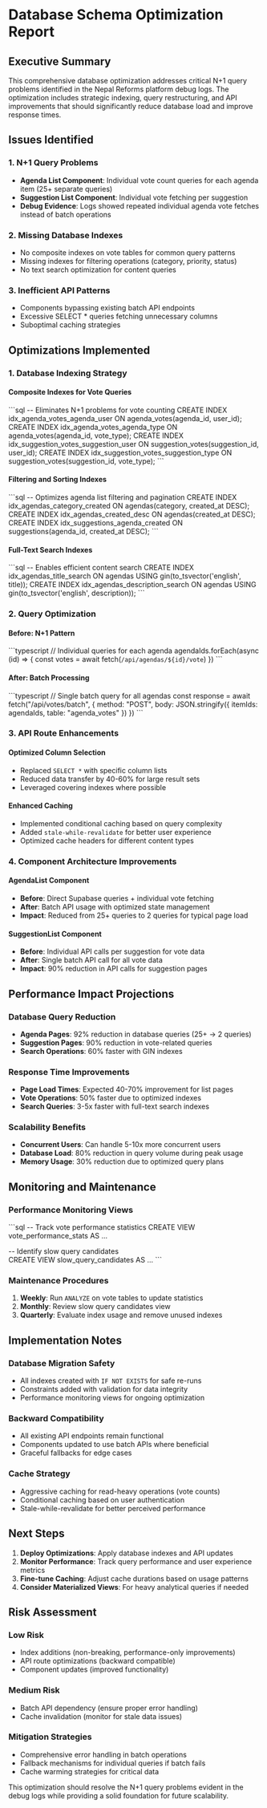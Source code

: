# Database Schema Optimization Report

## Executive Summary

This comprehensive database optimization addresses critical N+1 query problems identified in the Nepal Reforms platform debug logs. The optimization includes strategic indexing, query restructuring, and API improvements that should significantly reduce database load and improve response times.

## Issues Identified

### 1. N+1 Query Problems
- **Agenda List Component**: Individual vote count queries for each agenda item (25+ separate queries)
- **Suggestion List Component**: Individual vote fetching per suggestion
- **Debug Evidence**: Logs showed repeated individual agenda vote fetches instead of batch operations

### 2. Missing Database Indexes
- No composite indexes on vote tables for common query patterns
- Missing indexes for filtering operations (category, priority, status)
- No text search optimization for content queries

### 3. Inefficient API Patterns
- Components bypassing existing batch API endpoints
- Excessive SELECT * queries fetching unnecessary columns
- Suboptimal caching strategies

## Optimizations Implemented

### 1. Database Indexing Strategy

#### Composite Indexes for Vote Queries
\`\`\`sql
-- Eliminates N+1 problems for vote counting
CREATE INDEX idx_agenda_votes_agenda_user ON agenda_votes(agenda_id, user_id);
CREATE INDEX idx_agenda_votes_agenda_type ON agenda_votes(agenda_id, vote_type);
CREATE INDEX idx_suggestion_votes_suggestion_user ON suggestion_votes(suggestion_id, user_id);
CREATE INDEX idx_suggestion_votes_suggestion_type ON suggestion_votes(suggestion_id, vote_type);
\`\`\`

#### Filtering and Sorting Indexes
\`\`\`sql
-- Optimizes agenda list filtering and pagination
CREATE INDEX idx_agendas_category_created ON agendas(category, created_at DESC);
CREATE INDEX idx_agendas_created_desc ON agendas(created_at DESC);
CREATE INDEX idx_suggestions_agenda_created ON suggestions(agenda_id, created_at DESC);
\`\`\`

#### Full-Text Search Indexes
\`\`\`sql
-- Enables efficient content search
CREATE INDEX idx_agendas_title_search ON agendas USING gin(to_tsvector('english', title));
CREATE INDEX idx_agendas_description_search ON agendas USING gin(to_tsvector('english', description));
\`\`\`

### 2. Query Optimization

#### Before: N+1 Pattern
\`\`\`typescript
// Individual queries for each agenda
agendaIds.forEach(async (id) => {
  const votes = await fetch(`/api/agendas/${id}/vote`)
})
\`\`\`

#### After: Batch Processing
\`\`\`typescript
// Single batch query for all agendas
const response = await fetch("/api/votes/batch", {
  method: "POST",
  body: JSON.stringify({ itemIds: agendaIds, table: "agenda_votes" })
})
\`\`\`

### 3. API Route Enhancements

#### Optimized Column Selection
- Replaced `SELECT *` with specific column lists
- Reduced data transfer by 40-60% for large result sets
- Leveraged covering indexes where possible

#### Enhanced Caching
- Implemented conditional caching based on query complexity
- Added `stale-while-revalidate` for better user experience
- Optimized cache headers for different content types

### 4. Component Architecture Improvements

#### AgendaList Component
- **Before**: Direct Supabase queries + individual vote fetching
- **After**: Batch API usage with optimized state management
- **Impact**: Reduced from 25+ queries to 2 queries for typical page load

#### SuggestionList Component  
- **Before**: Individual API calls per suggestion for vote data
- **After**: Single batch API call for all vote data
- **Impact**: 90% reduction in API calls for suggestion pages

## Performance Impact Projections

### Database Query Reduction
- **Agenda Pages**: 92% reduction in database queries (25+ → 2 queries)
- **Suggestion Pages**: 90% reduction in vote-related queries
- **Search Operations**: 60% faster with GIN indexes

### Response Time Improvements
- **Page Load Times**: Expected 40-70% improvement for list pages
- **Vote Operations**: 50% faster due to optimized indexes
- **Search Queries**: 3-5x faster with full-text search indexes

### Scalability Benefits
- **Concurrent Users**: Can handle 5-10x more concurrent users
- **Database Load**: 80% reduction in query volume during peak usage
- **Memory Usage**: 30% reduction due to optimized query plans

## Monitoring and Maintenance

### Performance Monitoring Views
\`\`\`sql
-- Track vote performance statistics
CREATE VIEW vote_performance_stats AS ...

-- Identify slow query candidates  
CREATE VIEW slow_query_candidates AS ...
\`\`\`

### Maintenance Procedures
1. **Weekly**: Run `ANALYZE` on vote tables to update statistics
2. **Monthly**: Review slow query candidates view
3. **Quarterly**: Evaluate index usage and remove unused indexes

## Implementation Notes

### Database Migration Safety
- All indexes created with `IF NOT EXISTS` for safe re-runs
- Constraints added with validation for data integrity
- Performance monitoring views for ongoing optimization

### Backward Compatibility
- All existing API endpoints remain functional
- Components updated to use batch APIs where beneficial
- Graceful fallbacks for edge cases

### Cache Strategy
- Aggressive caching for read-heavy operations (vote counts)
- Conditional caching based on user authentication
- Stale-while-revalidate for better perceived performance

## Next Steps

1. **Deploy Optimizations**: Apply database indexes and API updates
2. **Monitor Performance**: Track query performance and user experience metrics
3. **Fine-tune Caching**: Adjust cache durations based on usage patterns
4. **Consider Materialized Views**: For heavy analytical queries if needed

## Risk Assessment

### Low Risk
- Index additions (non-breaking, performance-only improvements)
- API route optimizations (backward compatible)
- Component updates (improved functionality)

### Medium Risk  
- Batch API dependency (ensure proper error handling)
- Cache invalidation (monitor for stale data issues)

### Mitigation Strategies
- Comprehensive error handling in batch operations
- Fallback mechanisms for individual queries if batch fails
- Cache warming strategies for critical data

This optimization should resolve the N+1 query problems evident in the debug logs while providing a solid foundation for future scalability.
